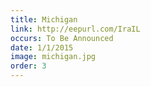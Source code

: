 ```yaml
---
title: Michigan
link: http://eepurl.com/IraIL
occurs: To Be Announced
date: 1/1/2015
image: michigan.jpg
order: 3
---
```





